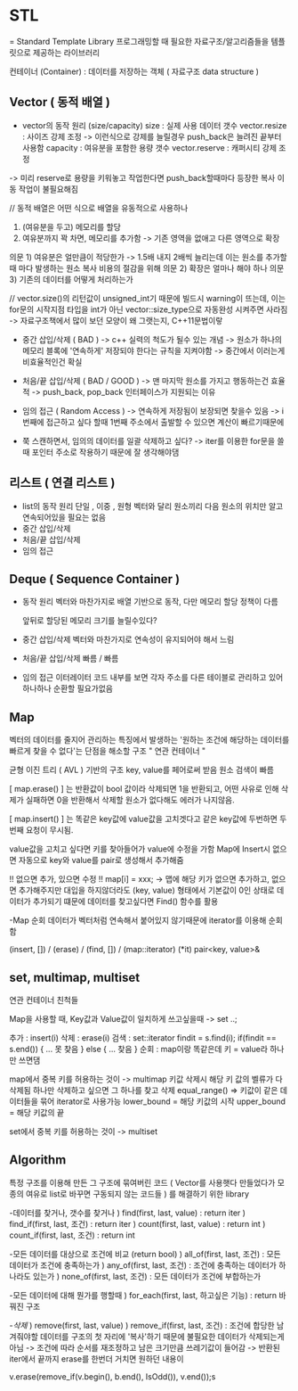 # STL
= Standard Template Library
프로그래밍할 때 필요한 자료구조/알고리즘들을 템플릿으로 제공하는 라이브러리

컨테이너 (Container) : 데이터를 저장하는 객체 ( 자료구조 data structure )


Vector ( 동적 배열 )
---
- vector의 동작 원리 (size/capacity)
    size : 실제 사용 데이터 갯수
    vector<type>.resize : 사이즈 강제 조정
        -> 이런식으로 강제를 늘릴경우 push_back은 늘려진 끝부터 사용함
    capacity : 여유분을 포함한 용량 갯수
    vector<type>.reserve : 캐퍼시티 강제 조정

-> 미리 reserve로 용량을 키워놓고 작업한다면 push_back할때마다 등장한 복사 이동 작업이 불필요해짐

// 동적 배열은 어떤 식으로 배열을 유동적으로 사용하나

1) (여유분을 두고) 메모리를 할당
2) 여유분까지 꽉 차면, 메모리를 추가함
    -> 기존 영역을 없애고 다른 영역으로 확장

의문 1) 여유분은 얼만큼이 적당한가
    -> 1.5배 내지 2배씩 늘리는데 이는 원소를 추가할때 마다 발생하는 원소 복사 비용의 절감을 위해
의문 2) 확장은 얼마나 해야 하나
의문 3) 기존의 데이터를 어떻게 처리하는가

// vector<type>.size()의 리턴값이 unsigned_int기 때문에 빌드시 warning이 뜨는데, 이는 for문의 시작지점 타입을 int가 아닌 vector<int>::size_type으로 자동완성 시켜주면 사라짐     ->     자료구조책에서 많이 보던 모양이 왜 그랫는지, C++11문법이랗

- 중간 삽입/삭제 ( BAD )
    -> c++ 실력의 척도가 될수 있는 개념
    -> 원소가 하나의 메모리 블록에 '연속하게' 저장되야 한다는 규칙을 지켜야함
    -> 중간에서 이러는게 비효율적인건 확실   
- 처음/끝 삽입/삭제 ( BAD / GOOD )
    -> 맨 마지막 원소를 가지고 행동하는건 효율적
    -> push_back, pop_back 인터페이스가 지원되는 이유

- 임의 접근 ( Random Access )
    -> 연속하게 저장됨이 보장되면 찾을수 있음
    -> i 번째에 접근하고 싶다 할때 1번째 주소에서 출발할 수 있으면 계산이 빠르기때문에 

- 쭉 스캔하면서, 임의의 데이터를 일괄 삭제하고 싶다?
    -> iter를 이용한 for문을 쓸때 포인터 주소로 작용하기 때문에 잘 생각해야댐


리스트 ( 연결 리스트 )
---
- list의 동작 원리 
    단일 , 이중 , 원형
    벡터와 달리 원소끼리 다음 원소의 위치만 알고 연속되어있을 필요는 없음
- 중간 삽입/삭제
- 처음/끝 삽입/삭제
- 임의 접근

Deque ( Sequence Container )
---
- 동작 원리
    벡터와 마찬가지로 배열 기반으로 동작, 다만 메모리 할당 정책이 다름

    앞뒤로 할당된 메모리 크기를 늘릴수있다?

- 중간 삽입/삭제
    벡터와 마찬가지로 연속성이 유지되어야 해서 느림
- 처음/끝 삽입/삭제
    빠름 / 빠름
- 임의 접근
    이터레이터 코드 내부를 보면 각자 주소를 다른 테이블로 관리하고 있어 하나하나 순환할 필요가없음

Map
---
벡터의 데이터를 줄지어 관리하는 특징에서 발생하는 '원하는 조건에 해당하는 데이터를 빠르게 찾을 수 없다'는 단점을 해소할 구조
" 연관 컨테이너 "

균형 이진 트리 ( AVL ) 기반의 구조
key, value를 페어로써 받음
원소 검색이 빠름

[ map.erase() ] 는 반환값이 bool 값이라 삭제되면 1을 반환되고, 어떤 사유로 인해 삭제가 실패하면 0을 반환해서 삭제할 원소가 없다해도 에러가 나지않음.

[ map.insert() ] 는 똑같은 key값에 value값을 고치겟다고 같은 key값에 두번하면 두번째 요청이 무시됨.

value값을 고치고 싶다면 키를 찾아들어가 value에 수정을 가함
Map에 Insert시 없으면 자동으로 key와 value를 pair로 생성해서 추가해줌

!! 없으면 추가, 있으면 수정 !!
map[i] = xxx; 
-> 맵에 해당 키가 없으면 추가하고, 없으면 추가해주지만 대입을 하지않더라도 (key, value) 형태에서 기본값이 0인 상태로 데이터가 추가되기 떄문에 데이터를 찾고싶다면 Find() 함수를 활용 

-Map 순회
데이터가 벡터처럼 연속해서 붙어있지 않기때문에 iterator를 이용해 순회함

(insert, []) / (erase) / (find, []) / (map::iterator) (*it) pair<key, value>&


set, multimap, multiset
---
연관 컨테이너 친척들

Map을 사용할 때, Key값과 Value값이 일치하게 쓰고싶을때 -> set<type> ..;

추가 : insert(i)
삭제 : erase(i)
검색 : 
set<int>::iterator findit = s.find(i);
if(findit == s.end())
{
    ... 못 찾음
}
else
{
    ... 찾음
}
순회 : map이랑 똑같은데 키 = value라 하나만 쓰면댐

map에서 중복 키를 허용하는 것이 -> multimap
    키값 삭제시 해당 키 값의 벨류가 다 삭제됨
    하나만 삭제하고 싶으면 그 하나를 찾고 삭제
    equal_range() => 키값이 같은 데이터들을 묶어 iterator로 사용가능
    lower_bound = 해당 키값의 시작
    upper_bound = 해당 키값의 끝

set에서 중복 키를 허용하는 것이 -> multiset

Algorithm
---
특정 구조를 이용해 만든 그 구조에 묶여버린 코드 ( Vector를 사용햇다 만들었다가 모종의 여유로 list로 바꾸면 구동되지 않는 코드들 ) 를 해결하기 위한 library

-데이터를 찾거나, 갯수를 찾거나
) find(first, last, value) : return iter
) find_if(first, last, 조건) : return iter
) count(first, last, value) : return int
) count_if(first, last, 조건) : return int

-모든 데이터를 대상으로 조건에 비교 (return bool)
) all_of(first, last, 조건) : 모든 데이터가 조건에 충족하는가
) any_of(first, last, 조건) : 조건에 충족하는 데이터가 하나라도 있는가
) none_of(first, last, 조건) : 모든 데이터가 조건에 부합하는가

-모든 데이터에 대해 뭔가를 행할때
) for_each(first, last, 하고싶은 기능) : return 바꿔진 구조

*-삭제*
) remove(first, last, value)
) remove_if(first, last, 조건) : 조건에 합당한 남겨줘야할 데이터를 구조의 첫 자리에 '복사'하기 때문에 불필요한 데이터가 삭제되는게 아님 -> 조건에 따라 순서를 재조정하고 남은 크기만큼 쓰레기값이 들어감
    -> 반환된 iter에서 끝까지 erase를 한번더 거치면 원하던 내용이 

v.erase(remove_if(v.begin(), b.end(), IsOdd()), v.end());s